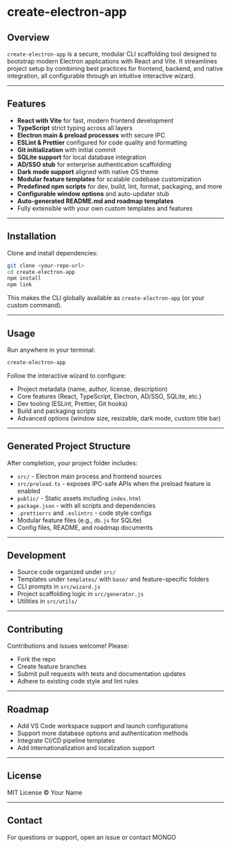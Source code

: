 # create-electron-app

## Overview

`create-electron-app` is a secure, modular CLI scaffolding tool designed to bootstrap modern Electron applications with React and Vite. It streamlines project setup by combining best practices for frontend, backend, and native integration, all configurable through an intuitive interactive wizard.

---

## Features

- **React with Vite** for fast, modern frontend development  
- **TypeScript** strict typing across all layers  
- **Electron main & preload processes** with secure IPC  
- **ESLint & Prettier** configured for code quality and formatting  
- **Git initialization** with initial commit  
- **SQLite support** for local database integration  
- **AD/SSO stub** for enterprise authentication scaffolding  
- **Dark mode support** aligned with native OS theme  
- **Modular feature templates** for scalable codebase customization  
- **Predefined npm scripts** for dev, build, lint, format, packaging, and more  
- **Configurable window options** and auto-updater stub  
- **Auto-generated README.md and roadmap templates**  
- Fully extensible with your own custom templates and features

---

## Installation

Clone and install dependencies:

```bash
git clone <your-repo-url>
cd create-electron-app
npm install
npm link
```

This makes the CLI globally available as `create-electron-app` (or your custom command).

---

## Usage

Run anywhere in your terminal:

```bash
create-electron-app
```

Follow the interactive wizard to configure:

* Project metadata (name, author, license, description)
* Core features (React, TypeScript, Electron, AD/SSO, SQLite, etc.)
* Dev tooling (ESLint, Prettier, Git hooks)
* Build and packaging scripts
* Advanced options (window size, resizable, dark mode, custom title bar)

---

## Generated Project Structure

After completion, your project folder includes:

* `src/` - Electron main process and frontend sources
* `src/preload.ts` - exposes IPC-safe APIs when the preload feature is enabled
* `public/` - Static assets including `index.html`
* `package.json` - with all scripts and dependencies
* `.prettierrc` and `.eslintrc` - code style configs
* Modular feature files (e.g., `db.js` for SQLite)
* Config files, README, and roadmap documents

---

## Development

* Source code organized under `src/`
* Templates under `templates/` with `base/` and feature-specific folders
* CLI prompts in `src/wizard.js`
* Project scaffolding logic in `src/generator.js`
* Utilities in `src/utils/`

---

## Contributing

Contributions and issues welcome! Please:

* Fork the repo
* Create feature branches
* Submit pull requests with tests and documentation updates
* Adhere to existing code style and lint rules

---

## Roadmap

* Add VS Code workspace support and launch configurations
* Support more database options and authentication methods
* Integrate CI/CD pipeline templates
* Add internationalization and localization support

---

## License

MIT License © Your Name

---

## Contact

For questions or support, open an issue or contact MONGO
